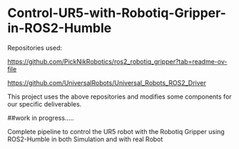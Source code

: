 # Control-UR5-with-Robotiq-Gripper-in-ROS2-Humble

Repositories used:

https://github.com/PickNikRobotics/ros2_robotiq_gripper?tab=readme-ov-file

https://github.com/UniversalRobots/Universal_Robots_ROS2_Driver

This project uses the above repositories and modifies some components for our specific deliverables.

##work in progress.....


Complete pipeline to control the UR5 robot with the Robotiq Gripper using ROS2-Humble in both Simulation and with real Robot
